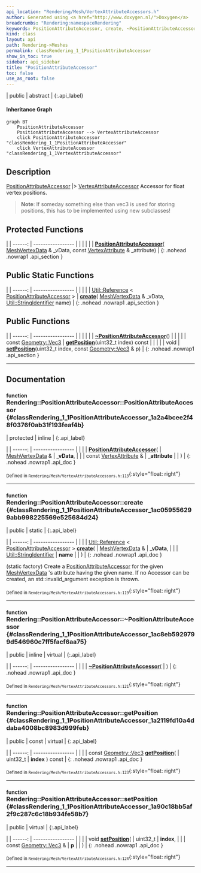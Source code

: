 ```yaml
---
api_location: "Rendering/Mesh/VertexAttributeAccessors.h"
author: Generated using <a href="http://www.doxygen.nl/">Doxygen</a>
breadcrumbs: "Rendering:namespaceRendering"
keywords: PositionAttributeAccessor, create, ~PositionAttributeAccessor, getPosition, setPosition
kind: class
layout: api
path: Rendering->Meshes
permalink: classRendering_1_1PositionAttributeAccessor
show_in_toc: true
sidebar: api_sidebar
title: "PositionAttributeAccessor"
toc: false
use_as_root: false
---
```


| public | abstract |
{:.api_label}

#### Inheritance Graph

```mermaid
graph BT
	PositionAttributeAccessor
	PositionAttributeAccessor --> VertexAttributeAccessor
	click PositionAttributeAccessor "classRendering_1_1PositionAttributeAccessor"
	click VertexAttributeAccessor "classRendering_1_1VertexAttributeAccessor"
```

## Description



 [PositionAttributeAccessor](classRendering_1_1PositionAttributeAccessor) |> [VertexAttributeAccessor](classRendering_1_1VertexAttributeAccessor) Accessor for float vertex positions.
> **Note**: If someday something else than vec3 is used for storing positions, this has to be implemented using new subclasses!






## Protected Functions

|
| ------: | ----------------- |
|  | |
|  | **[PositionAttributeAccessor](#classRendering_1_1PositionAttributeAccessor_1a2a4bcee2f48f0376f0ab31f193feaf4b)**( [MeshVertexData](classRendering_1_1MeshVertexData) & _vData, const [VertexAttribute](classRendering_1_1VertexAttribute) & _attribute) |
{: .nohead .nowrap1 .api_section }


## Public Static Functions

|
| ------: | ----------------- |
|  | |
| [Util::Reference](classUtil_1_1Reference) < [PositionAttributeAccessor](classRendering_1_1PositionAttributeAccessor) > | **[create](#classRendering_1_1PositionAttributeAccessor_1ac059556299abb998225569e525684d24)**( [MeshVertexData](classRendering_1_1MeshVertexData) & _vData,  [Util::StringIdentifier](classUtil_1_1StringIdentifier)  name) |
{: .nohead .nowrap1 .api_section }


## Public Functions

|
| ------: | ----------------- |
|  | |
|  | **[~PositionAttributeAccessor](#classRendering_1_1PositionAttributeAccessor_1ac8eb5929799d546960c7ff5facf6aa75)**() |
|  | |
| const [Geometry::Vec3](namespaceGeometry#namespaceGeometry_1ab29e4544da9b15b5bf224cbf5b691313) | **[getPosition](#classRendering_1_1PositionAttributeAccessor_1a2119fd10a4ddaba4008bc8983d999feb)**(uint32_t index) const |
|  | |
| void | **[setPosition](#classRendering_1_1PositionAttributeAccessor_1a90c18bb5af2f9c287c6c18b934fe58b7)**(uint32_t index, const [Geometry::Vec3](namespaceGeometry#namespaceGeometry_1ab29e4544da9b15b5bf224cbf5b691313) & p) |
{: .nohead .nowrap1 .api_section }


-------------------------------------------------------------------

## Documentation

### <small>function</small><br/> Rendering::PositionAttributeAccessor::PositionAttributeAccessor {#classRendering_1_1PositionAttributeAccessor_1a2a4bcee2f48f0376f0ab31f193feaf4b}

| protected | inline |
{:.api_label}

|
| ------: | ----------------- |
|  |
|  **[PositionAttributeAccessor](#classRendering_1_1PositionAttributeAccessor_1a2a4bcee2f48f0376f0ab31f193feaf4b)**( |  [MeshVertexData](classRendering_1_1MeshVertexData) & | **_vData**, |
| | const [VertexAttribute](classRendering_1_1VertexAttribute) & | **_attribute** |
|   ) |
{: .nohead .nowrap1 .api_doc }





<sub>Defined in `Rendering/Mesh/VertexAttributeAccessors.h:113`</sub>{:style="float: right"}

-------------------------------------------------------------------

### <small>function</small><br/> Rendering::PositionAttributeAccessor::create {#classRendering_1_1PositionAttributeAccessor_1ac059556299abb998225569e525684d24}

| public | static |
{:.api_label}

|
| ------: | ----------------- |
|  |
| [Util::Reference](classUtil_1_1Reference) < [PositionAttributeAccessor](classRendering_1_1PositionAttributeAccessor) > **[create](#classRendering_1_1PositionAttributeAccessor_1ac059556299abb998225569e525684d24)**( |  [MeshVertexData](classRendering_1_1MeshVertexData) & | **_vData**, |
| |  [Util::StringIdentifier](classUtil_1_1StringIdentifier)  | **name** |
|   ) |
{: .nohead .nowrap1 .api_doc }



(static factory) Create a [PositionAttributeAccessor](classRendering_1_1PositionAttributeAccessor) for the given [MeshVertexData](classRendering_1_1MeshVertexData) 's attribute having the given name. If no Accessor can be created, an std::invalid_argument exception is thrown.



<sub>Defined in `Rendering/Mesh/VertexAttributeAccessors.h:119`</sub>{:style="float: right"}

-------------------------------------------------------------------

### <small>function</small><br/> Rendering::PositionAttributeAccessor::~PositionAttributeAccessor {#classRendering_1_1PositionAttributeAccessor_1ac8eb5929799d546960c7ff5facf6aa75}

| public | inline | virtual |
{:.api_label}

|
| ------: | ----------------- |
|  |
|  **[~PositionAttributeAccessor](#classRendering_1_1PositionAttributeAccessor_1ac8eb5929799d546960c7ff5facf6aa75)**( |  ) |
{: .nohead .nowrap1 .api_doc }





<sub>Defined in `Rendering/Mesh/VertexAttributeAccessors.h:121`</sub>{:style="float: right"}

-------------------------------------------------------------------

### <small>function</small><br/> Rendering::PositionAttributeAccessor::getPosition {#classRendering_1_1PositionAttributeAccessor_1a2119fd10a4ddaba4008bc8983d999feb}

| public | const | virtual |
{:.api_label}

|
| ------: | ----------------- |
|  |
| const [Geometry::Vec3](namespaceGeometry#namespaceGeometry_1ab29e4544da9b15b5bf224cbf5b691313) **[getPosition](#classRendering_1_1PositionAttributeAccessor_1a2119fd10a4ddaba4008bc8983d999feb)**( | uint32_t | **index** ) const |
{: .nohead .nowrap1 .api_doc }





<sub>Defined in `Rendering/Mesh/VertexAttributeAccessors.h:123`</sub>{:style="float: right"}

-------------------------------------------------------------------

### <small>function</small><br/> Rendering::PositionAttributeAccessor::setPosition {#classRendering_1_1PositionAttributeAccessor_1a90c18bb5af2f9c287c6c18b934fe58b7}

| public | virtual |
{:.api_label}

|
| ------: | ----------------- |
|  |
| void **[setPosition](#classRendering_1_1PositionAttributeAccessor_1a90c18bb5af2f9c287c6c18b934fe58b7)**( | uint32_t | **index**, |
| | const [Geometry::Vec3](namespaceGeometry#namespaceGeometry_1ab29e4544da9b15b5bf224cbf5b691313) & | **p** |
|   ) |
{: .nohead .nowrap1 .api_doc }





<sub>Defined in `Rendering/Mesh/VertexAttributeAccessors.h:124`</sub>{:style="float: right"}

-------------------------------------------------------------------

